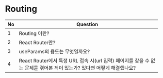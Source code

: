 # Routing

| No  | Question                                                                                                               |
| --- | ---------------------------------------------------------------------------------------------------------------------- |
| 1   | Routing 이란?                                                                                                          |
| 2   | React Router란?                                                                                                        |
| 3   | useParams의 용도는 무엇일까요?                                                                                         |
| 4   | React Router에서 특정 URL 접속 시(url 입력) 페이지를 찾을 수 없는 문제를 겪어본 적이 있는가? 있다면 어떻게 해결했나요? |
